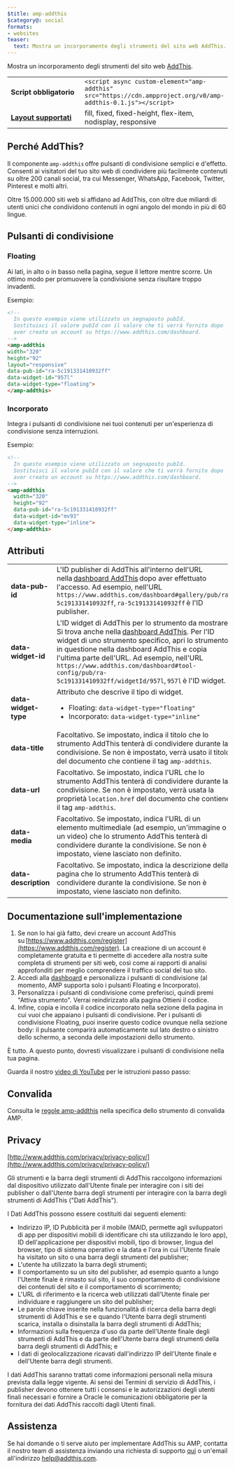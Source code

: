 ```yaml
---
$title: amp-addthis
$category@: social
formats:
- websites
teaser:
  text: Mostra un incorporamento degli strumenti del sito web AddThis.
---
```



<!--
Copyright 2018 The AMP HTML Authors. All Rights Reserved.

Licensed under the Apache License, Version 2.0 (the "License");
you may not use this file except in compliance with the License.
You may obtain a copy of the License at

      http://www.apache.org/licenses/LICENSE-2.0

Unless required by applicable law or agreed to in writing, software
distributed under the License is distributed on an "AS-IS" BASIS,
WITHOUT WARRANTIES OR CONDITIONS OF ANY KIND, either express or implied.
See the License for the specific language governing permissions and
limitations under the License.
-->



Mostra un incorporamento degli strumenti del sito web [AddThis](https://www.addthis.com).

<table>
  <tr>
    <td width="40%"><strong>Script obbligatorio</strong></td>
    <td><code>&lt;script async custom-element="amp-addthis" src="https://cdn.ampproject.org/v0/amp-addthis-0.1.js">&lt;/script></code></td>
  </tr>
  <tr>
    <td class="col-fourty"><strong><a href="../../../documentation/guides-and-tutorials/develop/style_and_layout/control_layout.md">Layout supportati</a></strong></td>
    <td>fill, fixed, fixed-height, flex-item, nodisplay, responsive</td>
  </tr>
</table>


## Perché AddThis?

Il componente `amp-addthis` offre pulsanti di condivisione semplici e d'effetto. Consenti ai visitatori del tuo sito web di condividere più facilmente contenuti su oltre 200 canali social, tra cui Messenger, WhatsApp, Facebook, Twitter, Pinterest e molti altri.

Oltre 15.000.000 siti web si affidano ad AddThis, con oltre due miliardi di utenti unici che condividono contenuti in ogni angolo del mondo in più di 60 lingue.

## Pulsanti di condivisione

### Floating

Ai lati, in alto o in basso nella pagina, segue il lettore mentre scorre. Un ottimo modo per promuovere la condivisione senza risultare troppo invadenti.

Esempio:
```html
<!--
  In questo esempio viene utilizzato un segnaposto pubId.
  Sostituisci il valore pubId con il valore che ti verrà fornito dopo
  aver creato un account su https://www.addthis.com/dashboard.
-->
<amp-addthis
width="320"
height="92"
layout="responsive"
data-pub-id="ra-5c191331410932ff"
data-widget-id="957l"
data-widget-type="floating">
</amp-addthis>
```

### Incorporato

Integra i pulsanti di condivisione nei tuoi contenuti per un'esperienza di condivisione senza interruzioni.

Esempio:
```html
<!--
  In questo esempio viene utilizzato un segnaposto pubId.
  Sostituisci il valore pubId con il valore che ti verrà fornito dopo
  aver creato un account su https://www.addthis.com/dashboard.
-->
<amp-addthis
  width="320"
  height="92"
  data-pub-id="ra-5c191331410932ff"
  data-widget-id="mv93"
  data-widget-type="inline">
</amp-addthis>
```

## Attributi

<table>
  <tr>
    <td width="40%"><strong>data-pub-id</strong></td>
    <td>L'ID publisher di AddThis all'interno dell'URL nella <a href="https://addthis.com/dashboard">dashboard AddThis</a> dopo aver effettuato l'accesso. Ad esempio, nell'URL <code>https://www.addthis.com/dashboard#gallery/pub/ra-5c191331410932ff</code>, <code>ra-5c191331410932ff</code> è l'ID publisher.</td>
  </tr>
  <tr>
    <td width="40%"><strong>data-widget-id</strong></td>
    <td>L'ID widget di AddThis per lo strumento da mostrare. Si trova anche nella <a href="https://addthis.com/dashboard">dashboard AddThis</a>. Per l'ID widget di uno strumento specifico, apri lo strumento in questione nella dashboard AddThis e copia l'ultima parte dell'URL. Ad esempio, nell'URL <code>https://www.addthis.com/dashboard#tool-config/pub/ra-5c191331410932ff/widgetId/957l</code>, <code>957l</code> è l'ID widget.</td>
  </tr>
  <tr>
    <td width="40%"><strong>data-widget-type</strong></td>
    <td>Attributo che descrive il tipo di widget.
      <ul>
        <li>Floating: <code>data-widget-type="floating"</code></li>
        <li>Incorporato: <code>data-widget-type="inline"</code></li>
      </ul></td>
    </tr>
    <tr>
      <td width="40%"><strong>data-title</strong></td>
      <td>Facoltativo. Se impostato, indica il titolo che lo strumento AddThis tenterà di condividere durante la condivisione. Se non è impostato, verrà usato il titolo del documento che contiene il tag <code>amp-addthis</code>.</td>
    </tr>
    <tr>
      <td width="40%"><strong>data-url</strong></td>
      <td>Facoltativo. Se impostato, indica l'URL che lo strumento AddThis tenterà di condividere durante la condivisione. Se non è impostato, verrà usata la proprietà <code>location.href</code> del documento che contiene il tag <code>amp-addthis</code>.</td>
    </tr>
    <tr>
      <td width="40%"><strong>data-media</strong></td>
      <td>Facoltativo. Se impostato, indica l'URL di un elemento multimediale (ad esempio, un'immagine o un video) che lo strumento AddThis tenterà di condividere durante la condivisione. Se non è impostato, viene lasciato non definito.</td>
    </tr>
    <tr>
      <td width="40%"><strong>data-description</strong></td>
      <td>Facoltativo. Se impostato, indica la descrizione della pagina che lo strumento AddThis tenterà di condividere durante la condivisione. Se non è impostato, viene lasciato non definito.</td>
    </tr>
  </table>

## Documentazione sull'implementazione

1. Se non lo hai già fatto, devi creare un account AddThis su [https://www.addthis.com/register](https://www.addthis.com/register). La creazione di un account è completamente gratuita e ti permette di accedere alla nostra suite completa di strumenti per siti web, così come ai rapporti di analisi approfonditi per meglio comprendere il traffico social del tuo sito.
1. Accedi alla [dashboard](https://addthis.com/dashboard) e personalizza i pulsanti di condivisione (al momento, AMP supporta solo i pulsanti Floating e Incorporato).
1. Personalizza i pulsanti di condivisione come preferisci, quindi premi "Attiva strumento". Verrai reindirizzato alla pagina Ottieni il codice.
1. Infine, copia e incolla il codice incorporato nella sezione della pagina in cui vuoi che appaiano i pulsanti di condivisione. Per i pulsanti di condivisione Floating, puoi inserire questo codice ovunque nella sezione body: il pulsante comparirà automaticamente sul lato destro o sinistro dello schermo, a seconda delle impostazioni dello strumento.

È tutto. A questo punto, dovresti visualizzare i pulsanti di condivisione nella tua pagina.

Guarda il nostro [video di YouTube](https://www.youtube.com/watch?v=BSkuAB4er2o) per le istruzioni passo passo:
<amp-youtube width="480" height="270" data-videoid="BSkuAB4er2o" layout="responsive"></amp-youtube>

## Convalida

Consulta le [regole amp-addthis](https://github.com/ampproject/amphtml/blob/master/extensions/amp-addthis/validator-amp-addthis.protoascii) nella specifica dello strumento di convalida AMP.

## Privacy

[http://www.addthis.com/privacy/privacy-policy/](http://www.addthis.com/privacy/privacy-policy/)

Gli strumenti e la barra degli strumenti di AddThis raccolgono informazioni dal dispositivo utilizzato dall'Utente finale per interagire con i siti dei publisher o dall'Utente barra degli strumenti per interagire con la barra degli strumenti di AddThis ("Dati AddThis").

I Dati AddThis possono essere costituiti dai seguenti elementi:

* Indirizzo IP, ID Pubblicità per il mobile (MAID, permette agli sviluppatori di app per dispositivi mobili di identificare chi sta utilizzando le loro app), ID dell'applicazione per dispositivi mobili, tipo di browser, lingua del browser, tipo di sistema operativo e la data e l'ora in cui l'Utente finale ha visitato un sito o una barra degli strumenti del publisher;
* L'utente ha utilizzato la barra degli strumenti;
* Il comportamento su un sito del publisher, ad esempio quanto a lungo l'Utente finale è rimasto sul sito, il suo comportamento di condivisione dei contenuti del sito e il comportamento di scorrimento;
* L'URL di riferimento e la ricerca web utilizzati dall'Utente finale per individuare e raggiungere un sito del publisher;
* Le parole chiave inserite nella funzionalità di ricerca della barra degli strumenti di AddThis e se e quando l'Utente barra degli strumenti scarica, installa o disinstalla la barra degli strumenti di AddThis;
* Informazioni sulla frequenza d'uso da parte dell'Utente finale degli strumenti di AddThis e da parte dell'Utente barra degli strumenti della barra degli strumenti di AddThis; e
* I dati di geolocalizzazione ricavati dall'indirizzo IP dell'Utente finale e dell'Utente barra degli strumenti.

I dati AddThis saranno trattati come informazioni personali nella misura prevista dalla legge vigente. Ai sensi dei Termini di servizio di AddThis, i publisher devono ottenere tutti i consensi e le autorizzazioni degli utenti finali necessari e fornire a Oracle le comunicazioni obbligatorie per la fornitura dei dati AddThis raccolti dagli Utenti finali.

## Assistenza

Se hai domande o ti serve aiuto per implementare AddThis su AMP, contatta il nostro team di assistenza inviando una richiesta di supporto [qui](https://www.addthis.com/support/) o un'email all'indirizzo [help@addthis.com](mailto%3ahelp@addthis.com).
